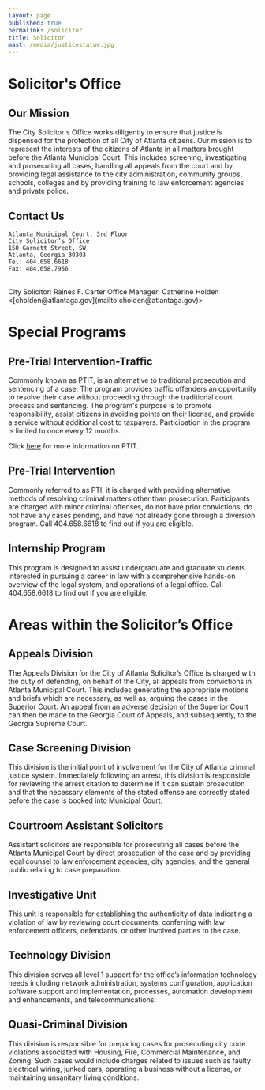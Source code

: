 ```yaml
---
layout: page
published: true
permalink: /solicitor
title: Solicitor
mast: /media/justicestatue.jpg
---
```


# Solicitor's Office

## Our Mission

The City Solicitor's Office works diligently to ensure that justice is dispensed for the protection of all City of Atlanta citizens. Our mission is to represent the interests of the citizens of Atlanta in all matters brought before the Atlanta Municipal Court. This includes screening, investigating and prosecuting all cases, handling all appeals from the court and by providing legal assistance to the city administration, community groups, schools, colleges and by providing training to law enforcement agencies and private police.

## Contact Us

    Atlanta Municipal Court, 3rd Floor
    City Solicitor’s Office 
    150 Garnett Street, SW
    Atlanta, Georgia 30303
    Tel: 404.658.6618
    Fax: 404.658.7956
<br />
City Solicitor: Raines F. Carter  
Office Manager: Catherine Holden <[cholden@atlantaga.gov](mailto:cholden@atlantaga.gov)>

# Special Programs

## Pre-Trial Intervention-Traffic

Commonly known as PTIT, is an alternative to traditional prosecution and sentencing of a case. The program provides traffic offenders an opportunity to resolve their case without proceeding through the traditional court process and sentencing. The program's purpose is to promote responsibility, assist citizens in avoiding points on their license, and provide a service without additional cost to taxpayers. Participation in the program is limited to once every 12 months.

Click [here](http://ditweb.atlantaga.gov/ptit/PTITHome) for more information on PTIT.

## Pre-Trial Intervention

Commonly referred to as PTI, it is charged with providing alternative methods of resolving criminal matters other than prosecution. Participants are charged with minor criminal offenses, do not have prior convictions, do not have any cases pending, and have not already gone through a diversion program. Call 404.658.6618 to find out if you are eligible.

## Internship Program

This program is designed to assist undergraduate and graduate students interested in pursuing a career in law with a comprehensive hands-on overview of the legal system, and operations of a legal office. Call 404.658.6618 to find out if you are eligible.

# Areas within the Solicitor’s Office

## Appeals Division

The Appeals Division for the City of Atlanta Solicitor’s Office is charged with the duty of defending, on behalf of the City, all appeals from convictions in Atlanta Municipal Court. This includes generating the appropriate motions and briefs which are necessary, as well as, arguing the cases in the Superior Court. An appeal from an adverse decision of the Superior Court can then be made to the Georgia Court of Appeals, and subsequently, to the Georgia Supreme Court.

## Case Screening Division

This division is the initial point of involvement for the City of Atlanta criminal justice system. Immediately following an arrest, this division is responsible for reviewing the arrest citation to determine if it can sustain prosecution and that the necessary elements of the stated offense are correctly stated before the case is booked into Municipal Court.

## Courtroom Assistant Solicitors

Assistant solicitors are responsible for prosecuting all cases before the Atlanta Municipal Court by direct prosecution of the case and by providing legal counsel to law enforcement agencies, city agencies, and the general public relating to case preparation.

## Investigative Unit

This unit is responsible for establishing the authenticity of data indicating a violation of law by reviewing court documents, conferring with law enforcement officers, defendants, or other involved parties to the case.

## Technology Division

This division serves all level 1 support for the office’s information technology needs including network administration, systems configuration, application software support and implementation, processes, automation development and enhancements, and telecommunications.

## Quasi-Criminal Division

This division is responsible for preparing cases for prosecuting city code violations associated with Housing, Fire, Commercial Maintenance, and Zoning. Such cases would include charges related to issues such as faulty electrical wiring, junked cars, operating a business without a license, or maintaining unsanitary living conditions.
